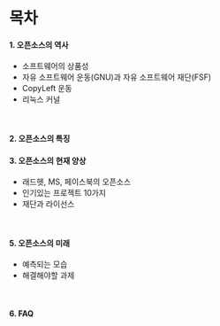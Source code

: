 목차
====

#### 1. 오픈소스의 역사
  - 소프트웨어의 상품성
  - 자유 소프트웨어 운동(GNU)과 자유 소프트웨어 재단(FSF)
  - CopyLeft 운동
  - 리눅스 커널
<br>

#### 2. 오픈소스의 특징

#### 3. 오픈소스의 현재 양상
  - 래드헷, MS, 페이스북의 오픈소스
  - 인기있는 프로젝트 10가지
  - 재단과 라이선스
<br>

#### 5. 오픈소스의 미래
  - 예측되는 모습
  - 해결해야할 과제
<br>

#### 6. FAQ
